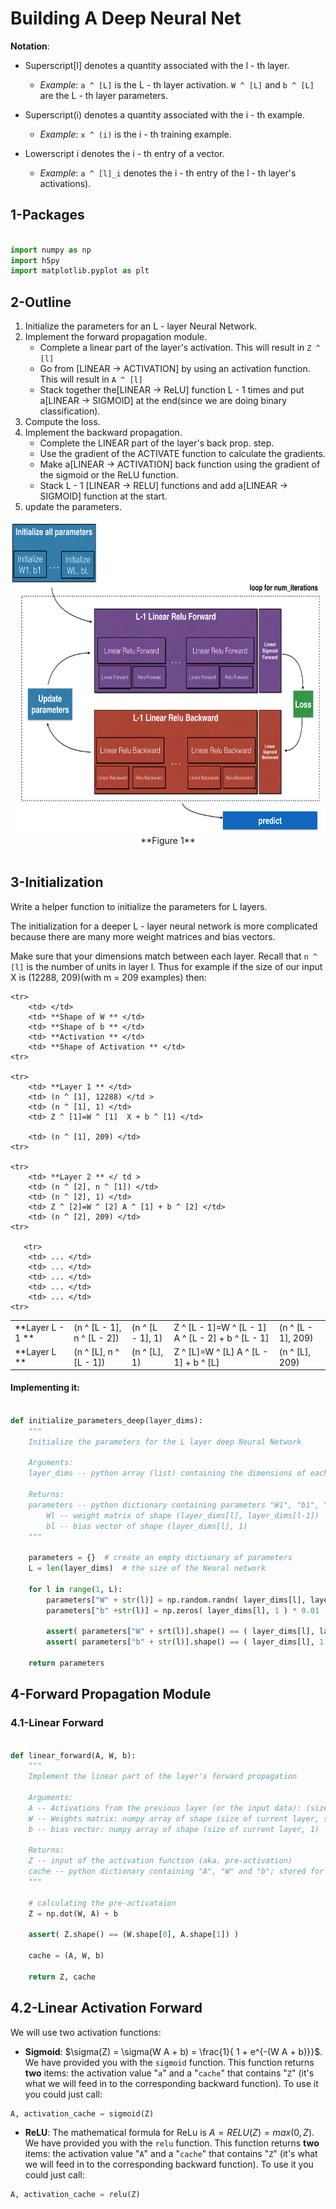 # Building A Deep Neural Net

**Notation**:
- Superscript[l] denotes a quantity associated with the l - th layer.
    - _Example_: `a ^ [L]` is the L - th layer activation. `W ^ [L]` and `b ^ [L]` are the L - th layer parameters.


- Superscript(i) denotes a quantity associated with the i - th example.
    - _Example_: `x ^ (i)` is the i - th training example.


- Lowerscript i denotes the i - th entry of a vector.
    - _Example_: `a ^ [l]_i` denotes the i - th entry of the l - th layer's activations).


## 1-Packages ##

```py

import numpy as np
import h5py
import matplotlib.pyplot as plt

```

## 2-Outline ##

1. Initialize the parameters for an L - layer Neural Network.
2. Implement the forward propagation module.
    - Complete a linear part of the layer's activation. This will result in ` Z ^ [l] `
    - Go from [LINEAR -> ACTIVATION] by using an activation function. This will result in ` A ^ [l] `
    - Stack together the[LINEAR -> ReLU] function L - 1 times and put a[LINEAR -> SIGMOID] at the end(since we are doing binary classification).
3. Compute the loss.
4. Implement the backward propagation.
    - Complete the LINEAR part of the layer's back prop. step.
    - Use the gradient of the ACTIVATE function to calculate the gradients.
    - Make a[LINEAR -> ACTIVATION] back function using the gradient of the sigmoid or the ReLU function.
    - Stack L - 1 [LINEAR -> RELU] functions and add a[LINEAR -> SIGMOID] function at the start.
5. update the parameters.


<img src="final outline.png" style="width:800px;height:500px;">
<caption> <center> **Figure 1**</center> </caption> <br>


## 3-Initialization ##

Write a helper function to initialize the parameters for L layers.

The initialization for a deeper L - layer neural network is more complicated because there are many more weight matrices and bias vectors.

Make sure that your dimensions match between each layer. Recall that ` n ^ [l] ` is the number of units in layer l. Thus for example if the size of our input X is (12288, 209)(with m = 209 examples) then:

<table style="width:100%">


    <tr>
        <td> </td>
        <td> **Shape of W ** </td>
        <td> **Shape of b ** </td>
        <td> **Activation ** </td>
        <td> **Shape of Activation ** </td>
    <tr>

    <tr>
        <td> **Layer 1 ** </td>
        <td> (n ^ [1], 12288) </td >
        <td> (n ^ [1], 1) </td>
        <td> Z ^ [1]=W ^ [1]  X + b ^ [1] </td>

        <td> (n ^ [1], 209) </td>
    <tr>

    <tr>
        <td> **Layer 2 ** </ td >
        <td> (n ^ [2], n ^ [1]) </td>
        <td> (n ^ [2], 1) </td>
        <td> Z ^ [2]=W ^ [2] A ^ [1] + b ^ [2] </td>
        <td> (n ^ [2], 209) </td>
    <tr>

       <tr>
        <td> ... </td>
        <td> ... </td>
        <td> ... </td>
        <td> ... </td>
        <td> ... </td>
    <tr>

   <tr>
        <td> **Layer L - 1 ** </td>
        <td> (n ^ [L - 1], n ^ [L - 2]) </td>
        <td> (n ^ [L - 1], 1) </td>
        <td> Z ^ [L - 1]=W ^ [L - 1] A ^ [L - 2] + b ^ [L - 1] </td>
        <td> (n ^ [L - 1], 209) </td>
    <tr>


   <tr>
        <td> **Layer L ** </td>
        <td> (n ^ [L], n ^ [L - 1]) </td>
        <td> (n ^ [L], 1) </td>
        <td> Z ^ [L]=W ^ [L] A ^ [L - 1] + b ^ [L] </td>
        <td> (n ^ [L], 209) </td>
    <tr>


</table>


#### Implementing it:

```py

def initialize_parameters_deep(layer_dims):
    """
    Initialize the parameters for the L layer deep Neural Network

    Arguments:
    layer_dims -- python array (list) containing the dimensions of each layer in our network

    Returns:
    parameters -- python dictionary containing parameters "W1", "b1", "W2", ... "WL", "bL"
        Wl -- weight matrix of shape (layer_dims[l], layer_dims[l-1])
        bl -- bias vector of shape (layer_dims[l], 1)
    """

    parameters = {}  # create an empty dictionary of parameters
    L = len(layer_dims)  # the size of the Neural network

    for l in range(1, L):
        parameters["W" + str(l)] = np.random.randn( layer_dims[l], layer_dims[l-1] ) * 0.01
        parameters["b" +str(l)] = np.zeros( layer_dims[l], 1 ) * 0.01

        assert( parameters["W" + srt(l)].shape() == ( layer_dims[l], layer_dims[l-1] ) )
        assert( parameters["b" + str(l)].shape() == ( layer_dims[l], 1 ) )

    return parameters

```

## 4-Forward Propagation Module ##

### 4.1-Linear Forward ###

```py

def linear_forward(A, W, b):
    """
    Implement the linear part of the layer's forward propagation

    Arguments:
    A -- Activations from the previous layer (or the input data): (size of previous layer, number of examples)
    W -- Weights matrix: numpy array of shape (size of current layer, size of previous layer)
    b -- bias vector: numpy array of shape (size of current layer, 1)

    Returns:
    Z -- input of the activation function (aka. pre-activation)
    cache -- python dictionary containing "A", "W" and "b"; stored for computing backward pass effectively.  
    """

    # calculating the pre-activataion
    Z = np.dot(W, A) + b

    assert( Z.shape() == (W.shape[0], A.shape[1]) )

    cache = (A, W, b)

    return Z, cache

```

## 4.2-Linear Activation Forward ##

We will use two activation functions:

- **Sigmoid**: $\sigma(Z) = \sigma(W A + b) = \frac{1}{ 1 + e^{-(W A + b)}}$. We have provided you with the `sigmoid` function. This function returns **two** items: the activation value "`a`" and a "`cache`" that contains "`Z`" (it's what we will feed in to the corresponding backward function). To use it you could just call: 
``` python
A, activation_cache = sigmoid(Z)
```

- **ReLU**: The mathematical formula for ReLu is $A = RELU(Z) = max(0, Z)$. We have provided you with the `relu` function. This function returns **two** items: the activation value "`A`" and a "`cache`" that contains "`Z`" (it's what we will feed in to the corresponding backward function). To use it you could just call:
``` python
A, activation_cache = relu(Z)
```
